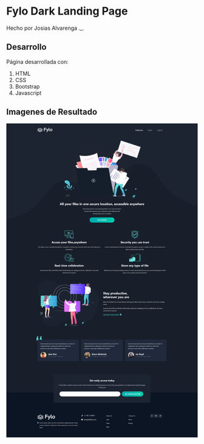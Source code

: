 # Fylo Dark Landing Page

Hecho por Josias Alvarenga ._.

## Desarrollo
Página desarrollada con:
1. HTML
2. CSS
3. Bootstrap
4. Javascript

## Imagenes de Resultado

![alt text](https://github.com/yosiak-alv/kodigo-challenges/blob/main/Fylo_dark%20_landing_page/result.png?raw=true)
